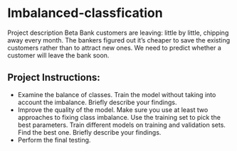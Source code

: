 # Imbalanced-classfication
Project description
Beta Bank customers are leaving: little by little, chipping away every month. The bankers figured out it’s cheaper to save the existing customers rather than to attract new ones.
We need to predict whether a customer will leave the bank soon. 
## Project Instructions:
- Examine the balance of classes. Train the model without taking into account the imbalance. Briefly describe your findings.
- Improve the quality of the model. Make sure you use at least two approaches to fixing class imbalance. Use the training set to pick the best parameters. Train different models on training and validation sets. Find the best one. Briefly describe your findings.
- Perform the final testing.
